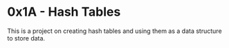 # 0x1A - Hash Tables

This is a project on creating hash tables and using them as a data structure to store data.

